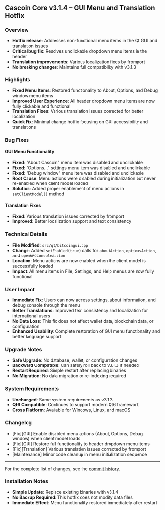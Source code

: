 ## Cascoin Core v3.1.4 – GUI Menu and Translation Hotfix

### Overview
- **Hotfix release**: Addresses non-functional menu items in the Qt GUI and translation issues
- **Critical bug fix**: Resolves unclickable dropdown menu items in the header
- **Translation improvements**: Various localization fixes by fromport
- **No breaking changes**: Maintains full compatibility with v3.1.3

### Highlights
- **Fixed Menu Items**: Restored functionality to About, Options, and Debug window menu items
- **Improved User Experience**: All header dropdown menu items are now fully clickable and functional
- **Translation Fixes**: Various translation issues corrected for better localization
- **Quick Fix**: Minimal change hotfix focusing on GUI accessibility and translations

### Bug Fixes

#### GUI Menu Functionality
- **Fixed**: "About Cascoin" menu item was disabled and unclickable
- **Fixed**: "Options..." settings menu item was disabled and unclickable  
- **Fixed**: "Debug window" menu item was disabled and unclickable
- **Root Cause**: Menu actions were disabled during initialization but never re-enabled when client model loaded
- **Solution**: Added proper enablement of menu actions in `setClientModel()` method

#### Translation Fixes
- **Fixed**: Various translation issues corrected by fromport
- **Improved**: Better localization support and text consistency

### Technical Details
- **File Modified**: `src/qt/bitcoingui.cpp`
- **Change**: Added `setEnabled(true)` calls for `aboutAction`, `optionsAction`, and `openRPCConsoleAction` 
- **Location**: Menu actions are now enabled when the client model is successfully loaded
- **Impact**: All menu items in File, Settings, and Help menus are now fully functional

### User Impact
- **Immediate Fix**: Users can now access settings, about information, and debug console through the menu
- **Better Translations**: Improved text consistency and localization for international users
- **No Data Loss**: This fix does not affect wallet data, blockchain data, or configuration
- **Enhanced Usability**: Complete restoration of GUI menu functionality and better language support

### Upgrade Notes
- **Safe Upgrade**: No database, wallet, or configuration changes
- **Backward Compatible**: Can safely roll back to v3.1.3 if needed
- **Restart Required**: Simple restart after replacing binaries
- **No Migration**: No data migration or re-indexing required

### System Requirements
- **Unchanged**: Same system requirements as v3.1.3
- **Qt6 Compatible**: Continues to support modern Qt6 framework
- **Cross Platform**: Available for Windows, Linux, and macOS

### Changelog
- [Fix][GUI] Enable disabled menu actions (About, Options, Debug window) when client model loads
- [Fix][GUI] Restore full functionality to header dropdown menu items
- [Fix][Translation] Various translation issues corrected by fromport
- [Maintenance] Minor code cleanup in menu initialization sequence

---

For the complete list of changes, see the [commit history](https://github.com/casraw/cascoin/commits/master).

### Installation Notes
- **Simple Update**: Replace existing binaries with v3.1.4
- **No Backup Required**: This hotfix does not modify data files
- **Immediate Effect**: Menu functionality restored immediately after restart
